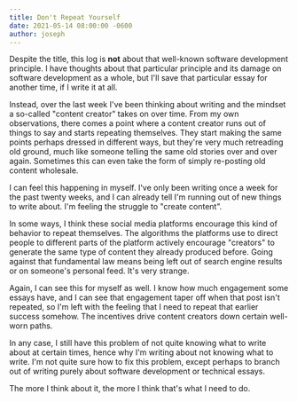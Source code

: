 ```yaml
---
title: Don't Repeat Yourself
date: 2021-05-14 08:00:00 -0600
author: joseph
---
```


Despite the title, this log is **not** about that well-known software development principle. I have thoughts about that particular principle and its damage on software development as a whole, but I'll save that particular essay for another time, if I write it at all.

Instead, over the last week I've been thinking about writing and the mindset a so-called "content creator" takes on over time. From my own observations, there comes a point where a content creator runs out of things to say and starts repeating themselves. They start making the same points perhaps dressed in different ways, but they're very much retreading old ground, much like someone telling the same old stories over and over again. Sometimes this can even take the form of simply re-posting old content wholesale.

I can feel this happening in myself. I've only been writing once a week for the past twenty weeks, and I can already tell I'm running out of new things to write about. I'm feeling the struggle to "create content".

In some ways, I think these social media platforms encourage this kind of behavior to repeat themselves. The algorithms the platforms use to direct people to different parts of the platform actively encourage "creators" to generate the same type of content they already produced before. Going against that fundamental law means being left out of search engine results or on someone's personal feed. It's very strange.

Again, I can see this for myself as well. I know how much engagement some essays have, and I can see that engagement taper off when that post isn't repeated, so I'm left with the feeling that I need to repeat that earlier success somehow. The incentives drive content creators down certain well-worn paths.

In any case, I still have this problem of not quite knowing what to write about at certain times, hence why I'm writing about not knowing what to write. I'm not quite sure how to fix this problem, except perhaps to branch out of writing purely about software development or technical essays.

The more I think about it, the more I think that's what I need to do.
